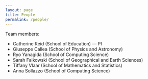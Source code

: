 ```yaml
---
layout: page
title: People
permalink: /people/
---
```


Team members:
* Catherine Reid (School of Education) — PI
* Giuseppe Callea (School of Physics and Astronomy)
* Ryo Yanagida (School of Computing Science)
* Sarah Falkowski (School of Geographical and Earth Sciences)
* Tiffany Vlaar (School of Mathematics and Statistics)
* Anna Sollazzo (School of Computing Science)
